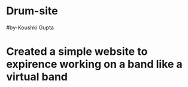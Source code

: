 # Drum-site
#by-Koushki Gupta
# Created a simple website to expirence working on a band like a virtual band
